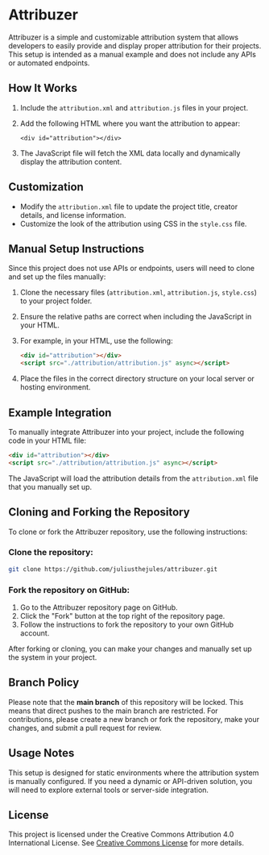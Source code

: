 # Attribuzer

Attribuzer is a simple and customizable attribution system that allows developers to easily provide and display proper attribution for their projects. This setup is intended as a manual example and does not include any APIs or automated endpoints.

## How It Works
1. Include the `attribution.xml` and `attribution.js` files in your project.
2. Add the following HTML where you want the attribution to appear:

   `<div id="attribution"></div>`

3. The JavaScript file will fetch the XML data locally and dynamically display the attribution content.

## Customization
- Modify the `attribution.xml` file to update the project title, creator details, and license information.
- Customize the look of the attribution using CSS in the `style.css` file.

## Manual Setup Instructions

Since this project does not use APIs or endpoints, users will need to clone and set up the files manually:

1. Clone the necessary files (`attribution.xml`, `attribution.js`, `style.css`) to your project folder.
2. Ensure the relative paths are correct when including the JavaScript in your HTML.
3. For example, in your HTML, use the following:

   ```html
   <div id="attribution"></div>
   <script src="./attribution/attribution.js" async></script>
   ```

4. Place the files in the correct directory structure on your local server or hosting environment.

## Example Integration

To manually integrate Attribuzer into your project, include the following code in your HTML file:

```html
<div id="attribution"></div>
<script src="./attribution/attribution.js" async></script>
```

The JavaScript will load the attribution details from the `attribution.xml` file that you manually set up.

## Cloning and Forking the Repository

To clone or fork the Attribuzer repository, use the following instructions:

### Clone the repository:

```bash
git clone https://github.com/juliusthejules/attribuzer.git
```

### Fork the repository on GitHub:

1. Go to the Attribuzer repository page on GitHub.
2. Click the "Fork" button at the top right of the repository page.
3. Follow the instructions to fork the repository to your own GitHub account.

After forking or cloning, you can make your changes and manually set up the system in your project.

## Branch Policy

Please note that the **main branch** of this repository will be locked. This means that direct pushes to the main branch are restricted. For contributions, please create a new branch or fork the repository, make your changes, and submit a pull request for review.

## Usage Notes
This setup is designed for static environments where the attribution system is manually configured. If you need a dynamic or API-driven solution, you will need to explore external tools or server-side integration.

## License
This project is licensed under the Creative Commons Attribution 4.0 International License. See [Creative Commons License](https://creativecommons.org/licenses/by/4.0/) for more details.